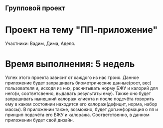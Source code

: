 ## Групповой проект

# Проект на тему **"ПП-приложение"**
Участники: Вадим, Дима, Аделя.
# Время выполнения: **5 недель**
Успех этого проекта зависит от каждого из нас троих.
Данное приложение будет запрашивать биометрические данные(рост, вес) пользователя и, исходя из них, расчитывать норму БЖУ и калорий для него(и, соответсвенно, выдавать результаты ему). Также оно будет запрашивать нынешний калораж клиента и после подсчёта говорить ему в каком состоянии находится его калораж(дефицит, норма, набор массы). В приложении также, возможно, будет доп.информация о пп и принцип подсчёта его БЖУ и калоража. Соответственно, в данном приложении будет свой дизайн.
